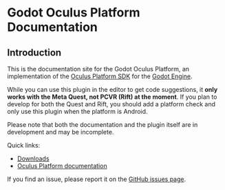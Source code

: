 # Godot Oculus Platform Documentation

## Introduction

This is the documentation site for the Godot Oculus Platform, an implementation of the [Oculus Platform SDK](https://developer.oculus.com/documentation/native/ps-platform-intro/) for the [Godot Engine](https://godotengine.org).

While you can use this plugin in the editor to get code suggestions, it **only works with the Meta Quest, not PCVR (Rift) at the moment**. If you plan to develop for both the Quest and Rift, you should add a platform check and only use this plugin when the platform is Android.

Please note that both the documentation and the plugin itself are in development and may be incomplete.

Quick links:

- [Downloads](/godot_oculus_platform/download/)
- [Oculus Platform documentation](https://developer.oculus.com/documentation/native/ps-platform-intro/)

If you find an issue, please report it on the [GitHub issues page](https://github.com/decacis/godot_oculus_platform/issues).

